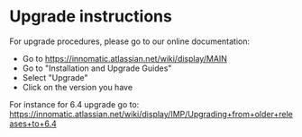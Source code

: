 # Upgrade instructions

For upgrade procedures, please go to our online documentation:
* Go to https://innomatic.atlassian.net/wiki/display/MAIN
* Go to "Installation and Upgrade Guides"
* Select "Upgrade"
* Click on the version you have

For instance for 6.4 upgrade go to:
https://innomatic.atlassian.net/wiki/display/IMP/Upgrading+from+older+releases+to+6.4
